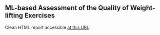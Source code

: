 
## ML-based Assessment of the Quality of Weight-lifting Exercises

Clean HTML report accessible [at this URL](https://pedrosan.github.com/DataScienceExamples/Weight_Lifting/).   

